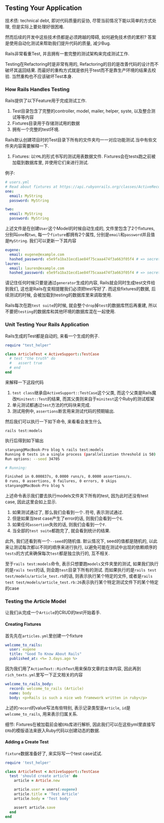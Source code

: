 ## Testing Your Application

技术债: technical debt, 即对代码质量的妥协, 尽管当前情况下能以简单的方式处理, 但是实际上要处理好很困难. 

然而后续的开发中这些技术债都是必须跨越的障碍, 如何避免技术债的累积? 答案是使用自动化测试来帮助我们提升代码的质量, 减少Bug.

Rails非常看重Test, 并且拥有一套完整的测试架构来完成测试工作.

Testing在Refactoring时是非常有用的, Refactoring的目的是改善代码的设计而不破坏其返回结果. 而最好的重构方式就是依托于test而不是靠生产环境的结果去校验. 当然重构也不应该破坏Test本身.

### How Rails Handles Testing

Rails提供了以下Feature用于完成测试工作.

1. Test目录包含了完整的controller, model, mailer, helper, syste, 以及整合测试等等内容
2. Fixtures目录用于存储测试用的数据
3. 拥有一个完整的test环境.

Rails默认创建项目时的Test目录下所有的文件夹均一一对应功能测试.当中有些文件夹内容需要解释一下.

1. Fixtures: 以`YML`的形式书写的测试用表数据文件. Fixtures会在tests跑之前被加载到数据库里, 并使用它们来进行测试.

例子:

```yml
# users.yml
# Read about fixtures at https://api.rubyonrails.org/classes/ActiveRecord/FixtureSet.html
one:
  email: MyString
  password: MyString

two:
  email: MyString
  password: MyString
```

上述文件是在创建`User`这个Model的时候自动生成的, 文件里包含了2个fixtures, 分别叫`one`和`two`, 每一个`fixture`都拥有2个属性, 分别是`email`和`password`并且值是`MyString`. 我们可以更新一下其内容

```yml
eugene:
  email: eugene@example.com
  hashed_password: e5e9fa1ba31ecd1ae84f75caaa474f3a663f05f4 # => secret
lauren:
  email: lauren@example.com
  hashed_password: e5e9fa1ba31ecd1ae84f75caaa474f3a663f05f4 # => secret
```

请记住任何时候只要是通过`generator`生成的内容, Rails就会同时生成test文件给到我们, 这也是Rails在变相提醒我们必须把test写好了. 而这些fixtures的数据, 后续测试的时候, 会被加载到testing的数据库里来调取使用.

Rails每次在跑`test suite`的时候, 就会整个`drop`掉`test`的数据库然后再重建, 所以不要把`testing`的数据库和其他环境的数据库混在一起使用.

### Unit Testing Your Rails Application

Rails生成的Test都是自动的, 来看一个生成的例子.

```ruby
require "test_helper"

class ArticleTest < ActiveSupport::TestCase
  # test "the truth" do
  #   assert true
  # end
end
```

来解释一下这段代码

1. `test class`继承自`ActiveSupport::TestCase`这个父类, 而这个父类是Rails魔改`Minitest::Test`的结果, 而其父类则来自于`minitest`这个Ruby的测试框架
2. 单元测试都通过`test`方法的代码块来完成.
3. 测试用例中, `assertions`断言用来测试代码的预期输出. 

然后我们可以执行一下如下命令, 来看看会发生什么

`rails test:models`

执行后得到如下输出

```sh
stanyang@MacBook-Pro blog % rails test:models
Running 0 tests in a single process (parallelization threshold is 50)
Run options: --seed 34705

# Running:

Finished in 0.000837s, 0.0000 runs/s, 0.0000 assertions/s.
0 runs, 0 assertions, 0 failures, 0 errors, 0 skips
stanyang@MacBook-Pro blog % 
```

上述命令表示我们要去执行models文件夹下所有的test, 因为此时还没有test case, 因此这里会如上显示. 

1. 如果测试通过了, 那么我们会看到一个`.`符号, 表示测试通过. 
2. 但是如果当test case产生了error的话, 则我们会看到一个`E`.
3. 如果任何`assertion`失败的话, 则我们会看到一个`F`.
4. 当全部的`test suite`都跑完了, 就会看到统计的结果.

此外, 我们还看到有一个`--seed`的随机值. 默认情况下, seed的值都是随机的, 以此来让测试每次都以不同的顺序来进行执行, 以避免可能在测试中出现的依赖顺序的`tests`的方式来确保每次`test`都是独立执行的, 互不相关.

至于`rails test:models`命令, 表示只想要跑`models`文件夹里的测试, 如果我们执行的是`rails test`的话, 则会跑`test`目录下所有的测试. 而如果执行的是`rails test test/models/article_test.rb`的话, 则表示执行某个特定的文件, 或者是`rails test test/models/article_test.rb:26`表示执行某个特定测试文件下的某个特定的case

### Testing the Article Model

让我们从完成一个`Article`的CRUD的test开始着手.

#### Creating Fixtures

首先先在`articles.yml`里创建一个fixture

```yml
welcome_to_rails:
  user: eugene
  title: "Good To Know About Rails"
  published_at: <%= 3.days.ago %>
```

因为我们用了`ActionText::RichText`用来保存文章的主体内容, 因此再到`rich_texts.yml`里写一下正文相关的内容

```yml
welcome_to_rails_body:
  record: welcome_to_rails (Article)
  name: body
  body: <p>Rails is such a nice web framework written in ruby</p>
```

上述的`record`的value写法有些特别, 表示记录类型是`Article`, `id`是`welcome_to_rails`, 用来表示归属关系.

细节: Fixtures在被加载前会被`ERb`库进行解析, 因此我们可以在这些yml里直接写`ERb`的模版语法来嵌入Ruby代码以创建动态的数据.

#### Adding a Create Test

`fixture`数据准备好了, 来实际写一个test case试试.

```ruby
require 'test_helper'

class ArticleTest < ActiveSupport::TestCase
  test 'should create article' do
    article = Article.new

    article.user = users(:eugene)
    article.title = 'Test Article'
    article.body = 'Test body'

    assert article.save
  end
end
```